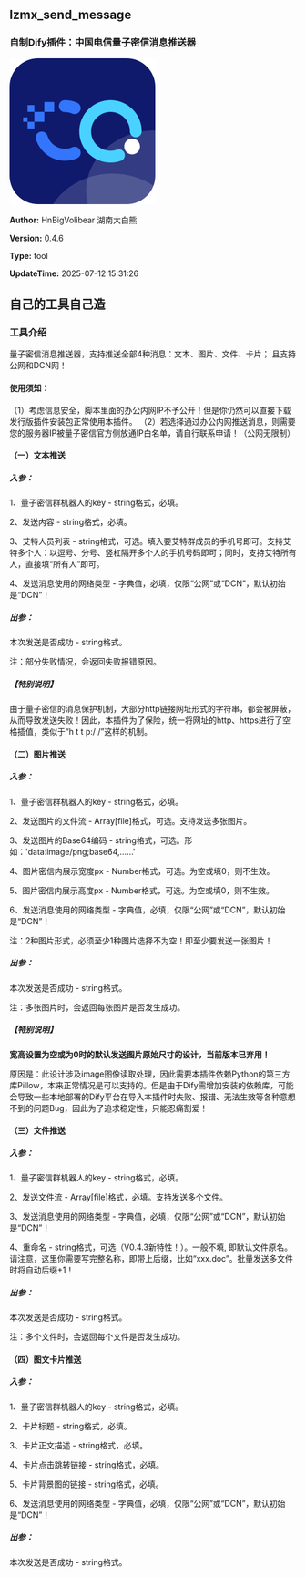 ## lzmx_send_message      
### 自制Dify插件：中国电信量子密信消息推送器 

![img](./_assets/lzmx.png)

**Author:** HnBigVolibear 湖南大白熊

**Version:** 0.4.6

**Type:** tool

**UpdateTime:** 2025-07-12 15:31:26

## 自己的工具自己造

### 工具介绍
量子密信消息推送器，支持推送全部4种消息：文本、图片、文件、卡片；
且支持公网和DCN网！

#### 使用须知：
（1）考虑信息安全，脚本里面的办公内网IP不予公开！但是你仍然可以直接下载发行版插件安装包正常使用本插件。
（2）若选择通过办公内网推送消息，则需要您的服务器IP被量子密信官方侧放通IP白名单，请自行联系申请！（公网无限制）

#### （一）文本推送
##### 入参：
1、量子密信群机器人的key - string格式，必填。

2、发送内容 - string格式，必填。

3、艾特人员列表 - string格式，可选。填入要艾特群成员的手机号即可。支持艾特多个人：以逗号、分号、竖杠隔开多个人的手机号码即可；同时，支持艾特所有人，直接填“所有人”即可。

4、发送消息使用的网络类型 - 字典值，必填，仅限“公网”或“DCN”，默认初始是“DCN”！

##### 出参：
本次发送是否成功 - string格式。

注：部分失败情况，会返回失败报错原因。

##### 【特别说明】
由于量子密信的消息保护机制，大部分http链接网址形式的字符串，都会被屏蔽，从而导致发送失败！因此，本插件为了保险，统一将网址的http、https进行了空格插值，类似于“h t t p:/ /”这样的机制。

#### （二）图片推送
##### 入参：
1、量子密信群机器人的key - string格式，必填。

2、发送图片的文件流 - Array[file]格式，可选。支持发送多张图片。

3、发送图片的Base64编码 - string格式，可选。形如：'data:image/png;base64,......'

4、图片密信内展示宽度px - Number格式，可选。为空或填0，则不生效。

5、图片密信内展示高度px - Number格式，可选。为空或填0，则不生效。

6、发送消息使用的网络类型 - 字典值，必填，仅限“公网”或“DCN”，默认初始是“DCN”！

注：2种图片形式，必须至少1种图片选择不为空！即至少要发送一张图片！

##### 出参：
本次发送是否成功 - string格式。

注：多张图片时，会返回每张图片是否发生成功。

##### 【特别说明】
**宽高设置为空或为0时的默认发送图片原始尺寸的设计，当前版本已弃用！**

原因是：此设计涉及image图像读取处理，因此需要本插件依赖Python的第三方库Pillow，本来正常情况是可以支持的。但是由于Dify需增加安装的依赖库，可能会导致一些本地部署的Dify平台在导入本插件时失败、报错、无法生效等各种意想不到的问题Bug，因此为了追求稳定性，只能忍痛割爱！

#### （三）文件推送
##### 入参：
1、量子密信群机器人的key - string格式，必填。

2、发送文件流 - Array[file]格式，必填。支持发送多个文件。

3、发送消息使用的网络类型 - 字典值，必填，仅限“公网”或“DCN”，默认初始是“DCN”！

4、重命名 - string格式，可选（V0.4.3新特性！）。一般不填, 即默认文件原名。请注意，这里你需要写完整名称，即带上后缀，比如“xxx.doc”。批量发送多文件时将自动后缀+1！

##### 出参：
本次发送是否成功 - string格式。

注：多个文件时，会返回每个文件是否发生成功。

#### （四）图文卡片推送
##### 入参：
1、量子密信群机器人的key - string格式，必填。

2、卡片标题 - string格式，必填。

3、卡片正文描述 - string格式，必填。

4、卡片点击跳转链接 - string格式，必填。

5、卡片背景图的链接 - string格式，必填。

6、发送消息使用的网络类型 - 字典值，必填，仅限“公网”或“DCN”，默认初始是“DCN”！

##### 出参：
本次发送是否成功 - string格式。

